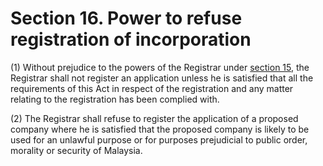 # Section 16. Power to refuse registration of incorporation

\(1\) Without prejudice to the powers of the Registrar under [section 15](section-15.-registration-for-incorporation.md), the Registrar shall not register an application unless he is satisfied that all the requirements of this Act in respect of the registration and any matter relating to the registration has been complied with.

\(2\) The Registrar shall refuse to register the application of a proposed company where he is satisfied that the proposed company is likely to be used for an unlawful purpose or for purposes prejudicial to public order, morality or security of Malaysia.

